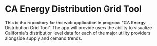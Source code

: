 # CA Energy Distribution Grid Tool
This is the repository for the web application in progress "CA Energy Distribution Grid Tool". The app will provide users the ability to visualize California's distribution level data for each of the major utility providers alongside supply and demand trends.

